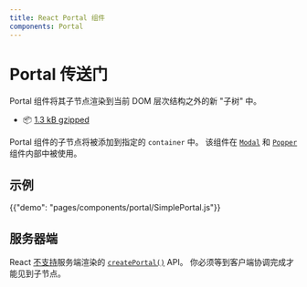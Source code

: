 ```yaml
---
title: React Portal 组件
components: Portal
---
```


# Portal 传送门

<p class="description">Portal 组件将其子节点渲染到当前 DOM 层次结构之外的新 "子树" 中。</p>

- 📦 [1.3 kB gzipped](/size-snapshot)

Portal 组件的子节点将被添加到指定的 `container` 中。 该组件在 [`Modal`](/components/modal/) 和 [`Popper`](/components/popper/) 组件内部中被使用。

## 示例

{{"demo": "pages/components/portal/SimplePortal.js"}}

## 服务器端

React [不支持](https://github.com/facebook/react/issues/13097)服务端渲染的 [`createPortal()`](https://reactjs.org/docs/portals.html) API。 你必须等到客户端协调完成才能见到子节点。